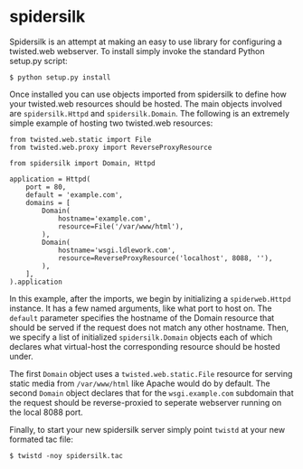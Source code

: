 spidersilk
==========

Spidersilk is an attempt at making an easy to use library for configuring a
twisted.web webserver. To install simply invoke the standard Python setup.py
script:


    $ python setup.py install


Once installed you can use objects imported from spidersilk to define how your
twisted.web resources should be hosted. The main objects involved are
`spidersilk.Httpd` and `spidersilk.Domain`. The following is an extremely simple
example of hosting two twisted.web resources:


    from twisted.web.static import File
    from twisted.web.proxy import ReverseProxyResource

    from spidersilk import Domain, Httpd

    application = Httpd(
        port = 80,
        default = 'example.com',
        domains = [
            Domain(
                hostname='example.com',
                resource=File('/var/www/html'),
            ),
            Domain(
                hostname='wsgi.ldlework.com',
                resource=ReverseProxyResource('localhost', 8088, ''),
            ),
        ],
    ).application


In this example, after the imports, we begin by initializing a `spiderweb.Httpd`
instance. It has a few named arguments, like what port to host on. The `default`
parameter specifies the hostname of the Domain resource that should be served if
the request does not match any other hostname. Then, we specify a list of
initialized `spidersilk.Domain` objects each of which declares what virtual-host
the corresponding resource should be hosted under.

The first `Domain` object uses a `twisted.web.static.File` resource for serving
static media from `/var/www/html` like Apache would do by default. The second
`Domain` object declares that for the `wsgi.example.com` subdomain that the
request should be reverse-proxied to seperate webserver running on the local 8088
port.

Finally, to start your new spidersilk server simply point `twistd` at your new formated tac file:


    $ twistd -noy spidersilk.tac